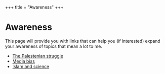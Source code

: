 +++
title = "Awareness"
+++

# Awareness

This page will provide you with links that can help you (if interested) expand your awareness of topics that mean a lot to me.

- [The Palestenian struggle](./palestine)
- [Media bias](./media_bias)
- [Islam and science](./islam_and_science)
